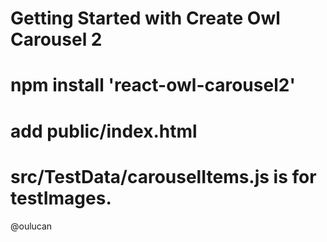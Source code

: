 # Getting Started with Create Owl Carousel 2 

# npm install 'react-owl-carousel2'

# add public/index.html 
<script src="https://code.jquery.com/jquery-3.2.1.slim.min.js"></script>

# src/TestData/carouselItems.js is for testImages.
@oulucan
